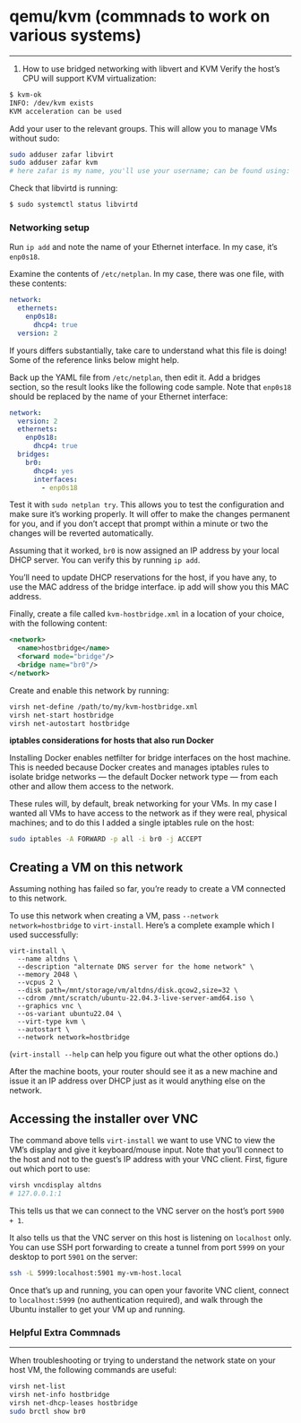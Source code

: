 # qemu/kvm (commnads to work on various systems)

---

1. How to use bridged networking with libvert and KVM
Verify the host’s CPU will support KVM virtualization:
```sh
$ kvm-ok
INFO: /dev/kvm exists
KVM acceleration can be used
```

Add your user to the relevant groups. This will allow you to manage VMs without sudo:
```sh
sudo adduser zafar libvirt
sudo adduser zafar kvm
# here zafar is my name, you'll use your username; can be found using: whoami.
```

Check that libvirtd is running:
```sh
$ sudo systemctl status libvirtd
```

### Networking setup 
Run `ip add` and note the name of your Ethernet interface. In my case, it’s `enp0s18`.

Examine the contents of `/etc/netplan`. In my case, there was one file, with these contents:
```yaml
network:
  ethernets:
    enp0s18:
      dhcp4: true
  version: 2
```

If yours differs substantially, take care to understand what this file is doing! Some of the reference links below might help.

Back up the YAML file from `/etc/netplan`, then edit it. Add a bridges section, so the result looks like the following code sample. Note that `enp0s18` should be replaced by the name of your Ethernet interface:
```yaml
network:
  version: 2
  ethernets:
    enp0s18:
      dhcp4: true
  bridges:
    br0:
      dhcp4: yes
      interfaces:
        - enp0s18
```

Test it with `sudo netplan try`. This allows you to test the configuration and make sure it’s working properly. It will offer to make the changes permanent for you, and if you don’t accept that prompt within a minute or two the changes will be reverted automatically.

Assuming that it worked, `br0` is now assigned an IP address by your local DHCP server. You can verify this by running `ip add`.

You’ll need to update DHCP reservations for the host, if you have any, to use the MAC address of the bridge interface. ip add will show you this MAC address.

Finally, create a file called `kvm-hostbridge.xml` in a location of your choice, with the following content:
```xml
<network>
  <name>hostbridge</name>
  <forward mode="bridge"/>
  <bridge name="br0"/>
</network>
```

Create and enable this network by running:
```sh
virsh net-define /path/to/my/kvm-hostbridge.xml
virsh net-start hostbridge
virsh net-autostart hostbridge
```

**iptables considerations for hosts that also run Docker**

Installing Docker enables netfilter for bridge interfaces on the host machine. This is needed because Docker creates and manages iptables rules to isolate bridge networks — the default Docker network type — from each other and allow them access to the network.

These rules will, by default, break networking for your VMs. In my case I wanted all VMs to have access to the network as if they were real, physical machines; and to do this I added a single iptables rule on the host:
```sh
sudo iptables -A FORWARD -p all -i br0 -j ACCEPT
```

## Creating a VM on this network

Assuming nothing has failed so far, you’re ready to create a VM connected to this network.

To use this network when creating a VM, pass `--network network=hostbridge` to `virt-install`. Here’s a complete example which I used successfully:
```
virt-install \
  --name altdns \
  --description "alternate DNS server for the home network" \
  --memory 2048 \
  --vcpus 2 \
  --disk path=/mnt/storage/vm/altdns/disk.qcow2,size=32 \
  --cdrom /mnt/scratch/ubuntu-22.04.3-live-server-amd64.iso \
  --graphics vnc \
  --os-variant ubuntu22.04 \
  --virt-type kvm \
  --autostart \
  --network network=hostbridge
```

(`virt-install --help` can help you figure out what the other options do.)

After the machine boots, your router should see it as a new machine and issue it an IP address over DHCP just as it would anything else on the network.

## Accessing the installer over VNC

The command above tells `virt-install` we want to use VNC to view the VM’s display and give it keyboard/mouse input. Note that you’ll connect to the host and not to the guest’s IP address with your VNC client.
First, figure out which port to use:
```sh
virsh vncdisplay altdns
# 127.0.0.1:1
```

This tells us that we can connect to the VNC server on the host’s port `5900 + 1`.

It also tells us that the VNC server on this host is listening on `localhost` only. You can use SSH port forwarding to create a tunnel from port `5999` on your desktop to port `5901` on the server:
```sh
ssh -L 5999:localhost:5901 my-vm-host.local
```

Once that’s up and running, you can open your favorite VNC client, connect to `localhost:5999` (no authentication required), and walk through the Ubuntu installer to get your VM up and running.

### Helpful Extra Commnads

---

When troubleshooting or trying to understand the network state on your host VM, the following commands are useful:
```sh
virsh net-list
virsh net-info hostbridge
virsh net-dhcp-leases hostbridge
sudo brctl show br0
```
